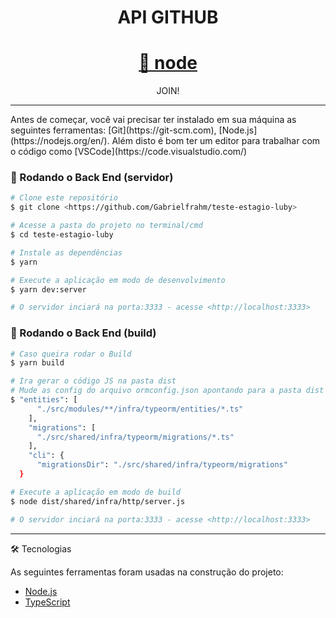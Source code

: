 <h1 align="center">API GITHUB</h1>

<h1 align="center">
    <a href="https://nodejs.org">🔗 node</a>
</h1>

<p align="center">JOIN!</p>



<hr>
<p id="pre">
Antes de começar, você vai precisar ter instalado em sua máquina as seguintes ferramentas:
[Git](https://git-scm.com), [Node.js](https://nodejs.org/en/).
Além disto é bom ter um editor para trabalhar com o código como [VSCode](https://code.visualstudio.com/)

### 🎲 Rodando o Back End (servidor)

```bash
# Clone este repositório
$ git clone <https://github.com/Gabrielfrahm/teste-estagio-luby>

# Acesse a pasta do projeto no terminal/cmd
$ cd teste-estagio-luby

# Instale as dependências
$ yarn

# Execute a aplicação em modo de desenvolvimento
$ yarn dev:server

# O servidor inciará na porta:3333 - acesse <http://localhost:3333>
```
### 🎲 Rodando o Back End (build)
```bash
# Caso queira rodar o Build
$ yarn build

# Ira gerar o código JS na pasta dist
# Mude as config do arquivo ormconfig.json apontando para a pasta dist e arquivos JS
$ "entities": [
      "./src/modules/**/infra/typeorm/entities/*.ts"
    ],
    "migrations": [
      "./src/shared/infra/typeorm/migrations/*.ts"
    ],
    "cli": {
      "migrationsDir": "./src/shared/infra/typeorm/migrations"
  }

# Execute a aplicação em modo de build
$ node dist/shared/infra/http/server.js

# O servidor inciará na porta:3333 - acesse <http://localhost:3333>
```


</p>
<hr>
<p id="tec">
🛠 Tecnologias

As seguintes ferramentas foram usadas na construção do projeto:

- [Node.js](https://nodejs.org/en/)
- [TypeScript](https://www.typescriptlang.org/)

</p>
